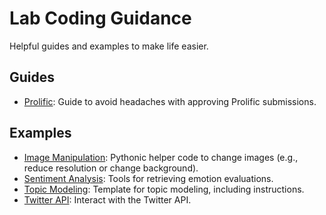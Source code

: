 # Lab Coding Guidance

Helpful guides and examples to make life easier.

## Guides

- [Prolific](./guides/prolific): Guide to avoid headaches with approving Prolific submissions.

## Examples

- [Image Manipulation](./examples/image_manipulation): Pythonic helper code to change images (e.g., reduce resolution or change background).
- [Sentiment Analysis](./examples/sentiment_analysis): Tools for retrieving emotion evaluations.
- [Topic Modeling](./examples/topic_modeling): Template for topic  modeling, including instructions.
- [Twitter API](./examples/twitter_api): Interact with the Twitter API.
